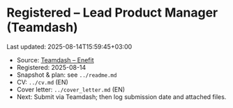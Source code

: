 # Registered – Lead Product Manager (Teamdash)

Last updated: 2025-08-14T15:59:45+03:00

- Source: [Teamdash – Enefit](https://teamdash.enefit.com/i/energia/job/Uua93Ex8/lead-product-manager)
- Registered: 2025-08-14
- Snapshot & plan: see `../readme.md`
- CV: `../cv.md` (EN)  
- Cover letter: `../cover_letter.md` (EN)
- Next: Submit via Teamdash; then log submission date and attached files.
